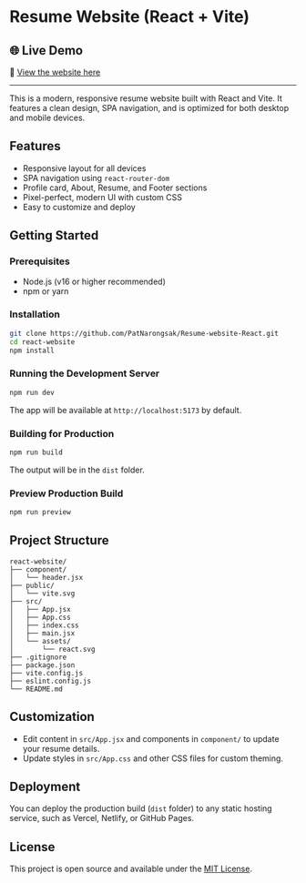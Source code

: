 # Resume Website (React + Vite)

## 🌐 Live Demo

🔗 [View the website here](https://patnarongsak.github.io/Resume-website-React)

---

This is a modern, responsive resume website built with React and Vite. It features a clean design, SPA navigation, and is optimized for both desktop and mobile devices.

## Features

- Responsive layout for all devices
- SPA navigation using `react-router-dom`
- Profile card, About, Resume, and Footer sections
- Pixel-perfect, modern UI with custom CSS
- Easy to customize and deploy

## Getting Started

### Prerequisites
- Node.js (v16 or higher recommended)
- npm or yarn

### Installation
```bash
git clone https://github.com/PatNarongsak/Resume-website-React.git
cd react-website
npm install
```

### Running the Development Server
```bash
npm run dev
```
The app will be available at `http://localhost:5173` by default.

### Building for Production
```bash
npm run build
```
The output will be in the `dist` folder.

### Preview Production Build
```bash
npm run preview
```

## Project Structure

```
react-website/
├── component/
│   └── header.jsx
├── public/
│   └── vite.svg
├── src/
│   ├── App.jsx
│   ├── App.css
│   ├── index.css
│   ├── main.jsx
│   └── assets/
│       └── react.svg
├── .gitignore
├── package.json
├── vite.config.js
├── eslint.config.js
└── README.md
```

## Customization

- Edit content in `src/App.jsx` and components in `component/` to update your resume details.
- Update styles in `src/App.css` and other CSS files for custom theming.

## Deployment

You can deploy the production build (`dist` folder) to any static hosting service, such as Vercel, Netlify, or GitHub Pages.

## License

This project is open source and available under the [MIT License](LICENSE).
